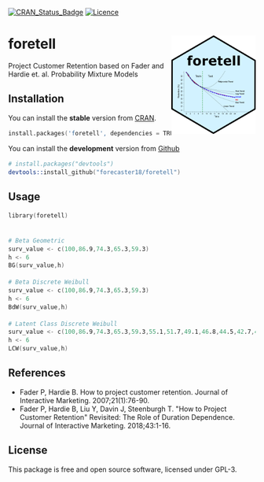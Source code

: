 [![CRAN_Status_Badge](https://www.r-pkg.org/badges/version/foretell)](https://cran.r-project.org/package=foretell)
[![Licence](https://img.shields.io/badge/license-GPL--3-blue.svg)](https://www.gnu.org/licenses/gpl-3.0.en.html)

foretell <img src="man/figures/logo1.png" align="right" height="200"/>
==========================================================

Project Customer Retention based on Fader and Hardie et. al. Probability Mixture Models


## Installation
You can install the **stable** version from
[CRAN](https://cran.r-project.org/package=foretell).


```s
install.packages('foretell', dependencies = TRUE)
```

You can install the **development** version from
[Github](https://github.com/forecaster18/foretell)

```s
# install.packages("devtools")
devtools::install_github("forecaster18/foretell")
```
## Usage

```s
library(foretell)


# Beta Geometric
surv_value <- c(100,86.9,74.3,65.3,59.3)
h <- 6
BG(surv_value,h)

# Beta Discrete Weibull
surv_value <- c(100,86.9,74.3,65.3,59.3)
h <- 6
BdW(surv_value,h)

# Latent Class Discrete Weibull
surv_value <- c(100,86.9,74.3,65.3,59.3,55.1,51.7,49.1,46.8,44.5,42.7,40.9,39.4)
h <- 6
LCW(surv_value,h)


```

## References

* Fader P, Hardie B. How to project customer retention. Journal of Interactive Marketing. 2007;21(1):76-90.
* Fader P, Hardie B, Liu Y, Davin J, Steenburgh T. "How to Project Customer Retention" Revisited: The Role of Duration Dependence. Journal of Interactive Marketing. 2018;43:1-16.

## License

This package is free and open source software, licensed under GPL-3.
